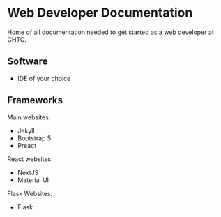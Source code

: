 # Web Developer Documentation

Home of all documentation needed to get started as a web developer at CHTC. 

## Software
- IDE of your choice 

## Frameworks

Main websites:
- Jekyll
- Bootstrap 5
- Preact

React websites:
- NextJS
- Material UI

Flask Websites:
- Flask